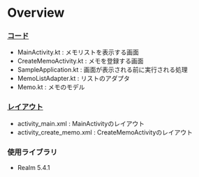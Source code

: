 # Overview

### [コード](https://github.com/hato52/KotlinLecture/tree/master/app/src/main/java/com/example/user/lecturesample)
- MainActivity.kt : メモリストを表示する画面
- CreateMemoActivity.kt : メモを登録する画面
- SampleApplication.kt : 画面が表示される前に実行される処理
- MemoListAdapter.kt : リストのアダプタ
- Memo.kt : メモのモデル

### [レイアウト](https://github.com/hato52/KotlinLecture/tree/master/app/src/main/res/layout)
- activity_main.xml : MainActivityのレイアウト
- activity_create_memo.xml : CreateMemoActivityのレイアウト

### 使用ライブラリ
- Realm 5.4.1
